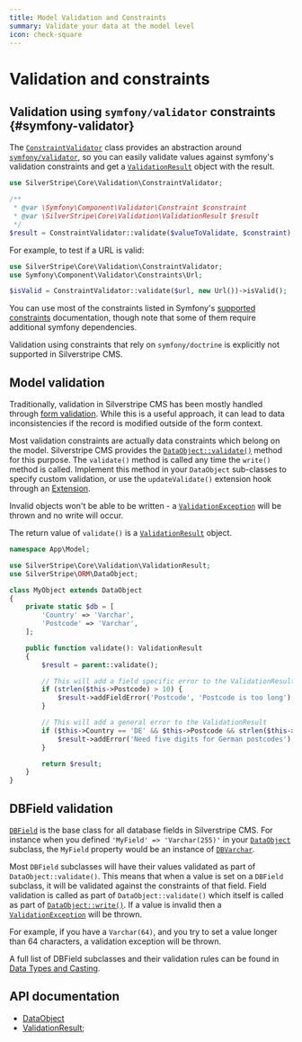 ```yaml
---
title: Model Validation and Constraints
summary: Validate your data at the model level
icon: check-square
---
```


# Validation and constraints

## Validation using `symfony/validator` constraints {#symfony-validator}

The [`ConstraintValidator`](api:SilverStripe\Core\Validation\ConstraintValidator) class provides an abstraction around [`symfony/validator`](https://symfony.com/doc/current/components/validator.html), so you can easily validate values against symfony's validation constraints and get a [`ValidationResult`](api:SilverStripe\Core\Validation\ValidationResult) object with the result.

```php
use SilverStripe\Core\Validation\ConstraintValidator;

/**
 * @var \Symfony\Component\Validator\Constraint $constraint
 * @var \SilverStripe\Core\Validation\ValidationResult $result
 */
$result = ConstraintValidator::validate($valueToValidate, $constraint);
```

For example, to test if a URL is valid:

```php
use SilverStripe\Core\Validation\ConstraintValidator;
use Symfony\Component\Validator\Constraints\Url;

$isValid = ConstraintValidator::validate($url, new Url())->isValid();
```

You can use most of the constraints listed in Symfony's [supported constraints](https://symfony.com/doc/current/reference/constraints.html) documentation, though note that some of them require additional symfony dependencies.

Validation using constraints that rely on `symfony/doctrine` is explicitly not supported in Silverstripe CMS.

## Model validation

Traditionally, validation in Silverstripe CMS has been mostly handled through [form validation](../forms/validation). While this is a useful approach, it can lead to data inconsistencies if the record is modified outside of the form context.

Most validation constraints are actually data constraints which belong on the model. Silverstripe CMS provides the
[`DataObject::validate()`](api:SilverStripe\ORM\DataObject::validate()) method for this purpose. The `validate()` method is
called any time the `write()` method is called. Implement this method in your `DataObject`
sub-classes to specify custom validation, or use the `updateValidate()` extension hook through an [Extension](api:SilverStripe\Core\Extension).

Invalid objects won't be able to be written - a [`ValidationException`](api:SilverStripe\Core\Validation\ValidationException) will be thrown and no write will occur.

The return value of `validate()` is a [`ValidationResult`](api:SilverStripe\Core\Validation\ValidationResult) object.

```php
namespace App\Model;

use SilverStripe\Core\Validation\ValidationResult;
use SilverStripe\ORM\DataObject;

class MyObject extends DataObject
{
    private static $db = [
        'Country' => 'Varchar',
        'Postcode' => 'Varchar',
    ];

    public function validate(): ValidationResult
    {
        $result = parent::validate();

        // This will add a field specific error to the ValidationResult
        if (strlen($this->Postcode) > 10) {
            $result->addFieldError('Postcode', 'Postcode is too long');
        }

        // This will add a general error to the ValidationResult
        if ($this->Country == 'DE' && $this->Postcode && strlen($this->Postcode) !== 5) {
            $result->addError('Need five digits for German postcodes');
        }

        return $result;
    }
}
```

## DBField validation

[`DBField`](api:SilverStripe\ORM\FieldType\DBField) is the base class for all database fields in Silverstripe CMS. For instance when you defined `'MyField' => 'Varchar(255)'` in your [`DataObject`](api:SilverStripe\ORM\DataObject) subclass, the `MyField` property would be an instance of [`DBVarchar`](api:SilverStripe\ORM\FieldType\DBVarchar).

Most `DBField` subclasses will have their values validated as part of `DataObject::validate()`. This means that when a value is set on a `DBField` subclass, it will be validated against the constraints of that field. Field validation is called as part of `DataObject::validate()` which itself is called as part of [`DataObject::write()`](api:SilverStripe\ORM\DataObject::write()). If a value is invalid then a [`ValidationException`](api:SilverStripe\ORM\Validation\ValidationException) will be thrown.

For example, if you have a `Varchar(64)`, and you try to set a value longer than 64 characters, a validation exception will be thrown.

A full list of DBField subclasses and their validation rules can be found in [Data Types and Casting](data_types_and_casting).

## API documentation

- [DataObject](api:SilverStripe\ORM\DataObject)
- [ValidationResult](api:SilverStripe\Core\Validation\ValidationResult);
